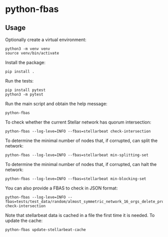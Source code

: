 # python-fbas

## Usage

Optionally create a virtual environment:

```
python3 -m venv venv
source venv/bin/activate
```

Install the package:
```
pip install .
```

Run the tests:
```
pip install pytest
python3 -m pytest
```

Run the main script and obtain the help message:
```
python-fbas
```

To check whether the current Stellar network has quorum intersection:
```
python-fbas --log-leve=INFO --fbas=stellarbeat check-intersection
```

To determine the minimal number of nodes that, if corrupted, can split the network:
```
python-fbas --log-leve=INFO --fbas=stellarbeat min-splitting-set
```
To determine the minimal number of nodes that, if corrupted, can halt the network:
```
python-fbas --log-leve=INFO --fbas=stellarbeat min-blocking-set
```

You can also provide a FBAS to check in JSON format:
```
python-fbas --log-leve=INFO --fbas=tests/test_data/random/almost_symmetric_network_16_orgs_delete_prob_factor_1.json check-intersection
```

Note that stellarbeat data is cached in a file the first time it is needed.
To update the cache:
```
python-fbas update-stellarbeat-cache
```

